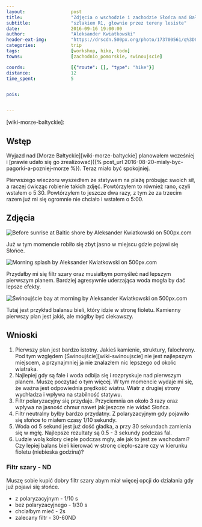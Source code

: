 ```yaml
---
layout:                 post
title:                  "Zdjęcia o wschodzie i zachodzie Słońca nad Bałtykiem"
subtitle:               "szlakiem R1, głownie przez tereny lesiste"
date:                   2016-09-16 19:00:00
author:                 "Aleksander Kwiatkowski"
header-ext-img:         "https://drscdn.500px.org/photo/173700561/q%3D80_m%3D2000/3eb0c5d8ff3d62e17e1e971cf794b7b7"
categories:             trip
tags:                   [workshop, hike, todo]
towns:                  [zachodnio_pomorskie, swinoujscie]

coords:                 [{"route": [], "type": "hike"}]
distance:               12
time_spent:             5


pois:


---
```


[wiki-morze-baltyckie]:

Wstęp
-----

Wyjazd nad [Morze Bałtyckie][wiki-morze-baltyckie] planowałem wcześniej i
[prawie udało się go zrealizować]({% post_url 2016-08-20-mialy-byc-pagorki-a-pozniej-morze %}).
Teraz miało być spokojniej.

Pierwszego wieczoru wyszedłem ze statywem na plażę próbując swoich sił, a raczej
ćwicząc robienie takich zdjęć. Powtórzyłem to również rano, czyli wstałem o 5:30.
Powtórzyłem to jeszcze dwa razy, z tym że za trzecim razem już mi się ogromnie
nie chciało i wstałem o 5:00.

Zdjęcia
-------

<div class='pixels-photo'>
  <p>
    <img src='https://drscdn.500px.org/photo/173198195/m%3D900/b71f944b7361cbdcf27a80fd217f2bc6' alt='Before sunrise at Baltic shore by Aleksander Kwiatkowski on 500px.com'>
  </p>
  <a href='https://500px.com/photo/173198195/before-sunrise-at-baltic-shore-by-aleksander-kwiatkowski' alt='Before sunrise at Baltic shore by Aleksander Kwiatkowski on 500px.com'></a>
</div>
<script type='text/javascript' src='https://500px.com/embed.js'></script>

Już w tym momencie robiło się zbyt jasno w miejscu gdzie pojawi się Słońce.

<div class='pixels-photo'>
  <p>
    <img src='https://drscdn.500px.org/photo/173199545/m%3D900/89fa59a3179236bde260422dcac0cd13' alt='Morning splash by Aleksander Kwiatkowski on 500px.com'>
  </p>
  <a href='https://500px.com/photo/173199545/morning-splash-by-aleksander-kwiatkowski' alt='Morning splash by Aleksander Kwiatkowski on 500px.com'></a>
</div>
<script type='text/javascript' src='https://500px.com/embed.js'></script>

Przydałby mi się filtr szary oraz musiałbym pomyśleć nad lepszym pierwszym planem.
Bardziej agresywnie uderzająca woda mogła by dać lepsze efekty.

<div class='pixels-photo'>
  <p>
    <img src='https://drscdn.500px.org/photo/173748931/m%3D900/2dd75c1d579969037cee190317263fed' alt='Świnoujście bay at morning by Aleksander Kwiatkowski on 500px.com'>
  </p>
  <a href='https://500px.com/photo/173748931/%C5%9Awinouj%C5%9Bcie-bay-at-morning-by-aleksander-kwiatkowski' alt='Świnoujście bay at morning by Aleksander Kwiatkowski on 500px.com'></a>
</div>
<script type='text/javascript' src='https://500px.com/embed.js'></script>

Tutaj jest przykład balansu bieli, który idzie w stronę fioletu.
Kamienny pierwszy plan jest jakiś, ale mógłby być ciekawszy. 

Wnioski
-------

1. Pierwszy plan jest bardzo istotny. Jakieś kamienie, struktury, falochrony.
   Pod tym względem [Świnoujście][wiki-swinoujscie] nie jest najlepszym miejscem,
   a przynajmniej ja nie znalazłem nic lepszego od okolic wiatraka.
2. Najlepiej gdy są fale i woda odbija się i rozpryskuje nad pierwszym planem.
   Muszę poczytać o tym więcej. W tym momencie wydaje mi się, że ważna
   jest odpowiednia prędkość wiatru. Wiatr z drugiej strony wychładza i wpływa
   na stabilność statywu.
3. Filtr polaryzacyjny się przydaje. Przyciemnia on około 3 razy oraz wpływa
   na jasność chmur nawet jak jeszcze nie widać Słońca.
4. Filtr neutralny byłby bardzo przydatny. Z polaryzacyjnym gdy pojawiło się
   słońce to miałem czasy 1/10 sekundy.
5. Woda od 5 sekund jest już dość gładka, a przy 30 sekundach zamienia się w mgłę.
   Najlepsze rezultaty są 0.5 - 3 sekundy podczas fal.
6. Ludzie wolą kolory cieple podczas mgły, ale jak to jest ze wschodami? Czy lepiej
   balans bieli kierować w stronę ciepło-szare czy w kierunku fioletu (niebieska
   godzina)?

### Filtr szary - ND

Muszę sobie kupić dobry filtr szary abym miał więcej opcji do działania
gdy już pojawi się słońce.

* z polaryzacyjnym - 1/10 s
* bez polaryzacyjnego - 1/30 s
* chciałbym mieć - 2s
* zalecany filtr - 30-60ND
